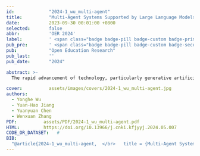 ```yaml
---
id:             "2024-1_wu_multi-agent"
title:          "Multi-Agent Systems Supported by Large Language Models: Technical Pathways, Educational Applications, and Future Prospects"
date:           2023-09-30 00:01:00 +0800
selected:       false
abbr:           'OER 2024'
label:          ' <span class="badge badge-pill badge-custom badge-primary">Chinese</span> <span class="badge badge-pill badge-custom badge-primary">CSSCI</span>'
pub_pre:        ' <span class="badge badge-pill badge-custom badge-secondary">Journal</span> '
pub:            "Open Education Research"
pub_last:       ''
pub_date:       "2024"

abstract: >-
  The rapid advancement of technology, particularly generative artificial intelligence  (GenAI), is facilitating the education transformation. In response to the increasingly complex and  dynamic educational landscape, Multi-Agent Systems (MAS) have emerged as a promising solution to address educational challenges due to their collaborative, distributed, and adaptive capabilities. This study begins by analyzing the core principles and evolutionary trajectory of MASs, focusing on their early applications in education. It explores the evolution of these systems from three critical  perspectives: Domain, structure, and application scenarios. On the technical front, the study delves into how GenAI enhances MASs by developing an "eye-brain-hand" capability framework using Large Language Models (LLM). Additionally, it introduces a dual-cycle framework to boost the intelligence of these systems. Regarding applications, the study provides an in-depth analysis of the diverse roles of MASs in education, including an encyclopedia-type Agent that facilitates knowledge management, an intelligent learning companion that fosters collaboration, a teaching assistant Agent that aids in learning planning, and a specialized teacher agent that supports subject-specific instruction. The study also highlights the potential of MASs for various educational contexts and cross-cultural environments. However, the implementation of MASs in education faces several challenges, such as ensuring system stability and security, mitigating potential negative impacts, and integrating the strengths of traditional  educational methods. To address these issues, the study proposes a range of strategies, including integrating educational elements, aligning with digital infrastructure, transforming educational paradigms, and enhancing security, ethics, and privacy safeguards. These measures reshape the educational ecosystem empowered by MASs and ensure its sustainable development. The study offers meaningful insights into intelligent educational technologies and contributes to the digitalization and  high-quality development of education.

cover:          assets/images/covers/2024-1_wu_multi-agent.jpg
authors:
  - Yonghe Wu
  - Yuan-Hao Jiang
  - Yuanyuan Chen
  - Wenxuan Zhang
PDF:          assets/PDF/2024-1_wu_multi-agent.pdf
HTML:         https://doi.org/10.13966/j.cnki.kfjyyj.2024.05.007
CODE_OR_DATASET:   #
BIB:
  "@article{2024-1_wu_multi-agent,	</br>	title = {Multi-Agent Systems Supported by Large Language Models: Technical Pathways, Educational Applications, and Future Prospects},	</br>	volume = {30},	</br>	doi = {10.13966/j.cnki.kfjyyj.2024.05.007},	</br>	language = {zh-CN},	</br>	number = {5},	</br>	journal = {Open Education Research},	</br>	author = {Wu, Yonghe and Jiang, Yuan-Hao and Chen, Yuanyuan and Zhang, Wenxuan},	</br>	year = {2024},	</br>	pages = {63--75},	</br>}"
---
```

